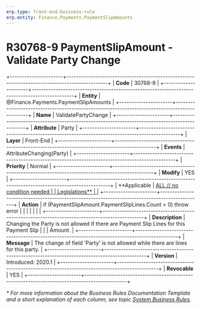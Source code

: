 ```yaml
---
erp.type: front-end-business-rule
erp.entity: Finance.Payments.PaymentSlipAmounts
---
```


# R30768-9 PaymentSlipAmount - Validate Party Change
+----------------------+-----------------------------------------------------------------------------------------------+
| **Code**             | 30768-9                                                                                       |
+----------------------+-----------------------------------------------------------------------------------------------+
| **Entity**           | @Finance.Payments.PaymentSlipAmounts                                                          |
+----------------------+-----------------------------------------------------------------------------------------------+
| **Name**             | ValidatePartyChange                                                                           |
+----------------------+-----------------------------------------------------------------------------------------------+
| **Attribute**        | Party                                                                                         |
+----------------------+-----------------------------------------------------------------------------------------------+
| **Layer**            | Front-End                                                                                     |
+----------------------+-----------------------------------------------------------------------------------------------+
| **Events**           | AttributeChanging(Party)                                                                      |
+----------------------+-----------------------------------------------------------------------------------------------+
| **Priority**         | Normal                                                                                        |
+----------------------+-----------------------------------------------------------------------------------------------+
| **Modify**           | YES                                                                                           |
+----------------------+-----------------------------------------------------------------------------------------------+
| **Applicable         | [ALL // no condition needed                                                                   |
| Legislations**       | ](xref:applicable-legislations)                                                               |
+----------------------+-----------------------------------------------------------------------------------------------+
| **Action**           | if (PaymentSlipAmount.PaymentSlipLines.Count \> 0) throw error                                |
|                      |                                                                                               |
|                      |                                                                                               |
+----------------------+-----------------------------------------------------------------------------------------------+
| **Description**      | Changing the Party is not allowed if there are Payment Slip Lines for this Payment Slip       |
|                      | Amount.                                                                                       |
+----------------------+-----------------------------------------------------------------------------------------------+
| **Message**          | The change of field \'Party\' is not allowed while there are lines for this party.            |
+----------------------+-----------------------------------------------------------------------------------------------+
| **Version**          | Introduced: 2020.1                                                                            |
+----------------------+-----------------------------------------------------------------------------------------------+
| **Revocable**        | YES                                                                                           |
+----------------------+-----------------------------------------------------------------------------------------------+

*\* For more information about the Business Rules Documentation Template and a short explanation of each column, see
topic [System Business Rules](../templates/template-description-system-business-rules.md).*
